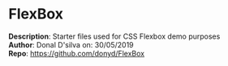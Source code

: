 # FlexBox  
**Description**: Starter files used for CSS Flexbox demo purposes  
**Author**: Donal D'silva on: 30/05/2019  
**Repo**: https://github.com/donyd/FlexBox
